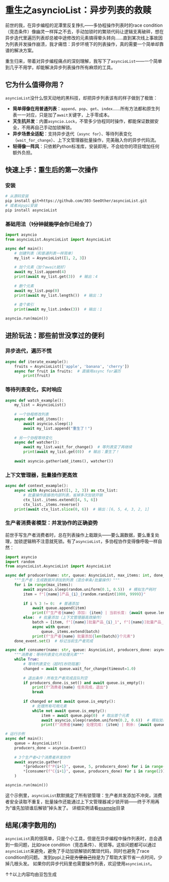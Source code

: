 # 重生之asyncioList：异步列表的救赎

前世的我，在异步编程的泥潭里反复挣扎——多协程操作列表时的race condition（竞态条件）像幽灵一样挥之不去，手动加锁时的繁琐代码让逻辑支离破碎，想在异步迭代里遍历列表却总被中途修改的元素搞得晕头转向……直到某次线上事故因为列表并发操作崩溃，我才痛悟：异步环境下的列表操作，真的需要一个简单却靠谱的解决方案。

重生归来，带着对异步编程痛点的深刻理解，我写下了`asyncioList`——一个简单到几乎不用学，却能解决异步列表操作所有麻烦的工具。


## 它为什么值得你用？

`asyncioList`没什么惊天动地的黑科技，却把异步列表该有的样子做到了极致：

- **简单得像在用普通列表**：`append`、`pop`、`get`、`index`……所有方法都和原生列表一一对应，只是加了`await`关键字，上手零成本。
- **天生抗并发**：内置`asyncio.Lock`，不管多少协程同时操作，都能保证数据安全，不用再自己手动加锁解锁。
- **异步场景全适配**：支持异步迭代（`async for`）、等待列表变化（`wait_for_change`）、上下文管理器批量操作，完美融入你的异步代码流。
- **轻得像一阵风**：只依赖Python标准库，安装即用，不会给你的项目增加任何额外负担。


## 快速上手：重生后的第一次操作

### 安装

```bash
# 从源码安装
pip install git+https://github.com/303-SeeOther/asyncioList.git
# 或者从pypi安装
pip install asyncioList
```

### 基础用法（~~1分钟就能学会~~你已经会了）

```python
import asyncio
from asyncioList.AsyncioList import AsyncioList

async def main():
    # 创建列表（和普通列表一样简单）
    my_list = AsyncioList([1, 2, 3])
    
    # 加个元素（加个await就好）
    await my_list.append(4)
    print(await my_list.get(3))  # 输出：4
    
    # 删个元素
    await my_list.pop(0)
    print(await my_list.length())  # 输出：3
    
    # 查个索引
    print(await my_list.index(3))  # 输出：1

asyncio.run(main())
```


## 进阶玩法：那些前世没享过的便利

### 异步迭代，遍历不慌

```python
async def iterate_example():
    fruits = AsyncioList(['apple', 'banana', 'cherry'])
    async for fruit in fruits:  # 直接用async for遍历
        print(fruit)
```

### 等待列表变化，实时响应

```python
async def watch_example():
    my_list = AsyncioList()
    
    # 一个协程修改列表
    async def add_items():
        await asyncio.sleep(1)
        await my_list.append("重生了！")
    
    # 另一个协程等待变化
    async def watcher():
        await my_list.wait_for_change()  # 等列表变了再继续
        print(await my_list.get(0))  # 输出：重生了！
    
    await asyncio.gather(add_items(), watcher())
```

### 上下文管理器，批量操作更高效

```python
async def context_example():
    async with AsyncioList([1, 2, 3]) as ctx_list:
        # 批量操作直接改内部列表，省掉多次加锁开销
        ctx_list._items.extend([4, 5, 6])
        ctx_list._items.reverse()
    print(await ctx_list.slice(0, 6))  # 输出：[6, 5, 4, 3, 2, 1]
```

### 生产者消费者模型：并发协作的正确姿势

前世手写生产者消费者时，总在列表操作上栽跟头——要么漏数据，要么重复处理，加锁逻辑稍不注意就死锁。有了`asyncioList`，多协程协作变得像呼吸一样自然：

```python
import asyncio
import random
from asyncioList.AsyncioList import AsyncioList

async def producer(name: str, queue: AsyncioList, max_items: int, done_event: asyncio.Event):
    """生产者：生成数据并添加到列表（混合单条/批量操作）"""
    for i in range(max_items):
        await asyncio.sleep(random.uniform(0.1, 0.5))  # 模拟生产耗时
        item = f"[{name}]产品_{i}_{random.randint(1000, 9999)}"
        
        if i % 3 != 0:  # 普通添加
            await queue.append(item)
            print(f"生产者{name} 添加: {item} | 当前长度: {await queue.length()}")
        else:  # 批量添加（上下文管理器高效操作）
            batch = [item, f"[{name}]批量产品_{i}_1", f"[{name}]批量产品_{i}_2"]
            async with queue:
                queue._items.extend(batch)
            print(f"生产者{name} 批量添加{len(batch)}个元素")
    done_event.set()  # 标记当前生产者完成

async def consumer(name: str, queue: AsyncioList, producers_done: asyncio.Event):
    """消费者：等待列表变化并处理元素"""
    while True:
        # 等待列表变化（超时1秒防阻塞）
        changed = await queue.wait_for_change(timeout=1.0)
        
        # 退出条件：所有生产者完成且队列空
        if producers_done.is_set() and await queue.is_empty():
            print(f"消费者{name} 任务完成，退出")
            break
            
        if changed or not await queue.is_empty():
            # 处理所有可用元素
            while not await queue.is_empty():
                item = await queue.pop(0)  # 取出首个元素
                await asyncio.sleep(random.uniform(0.2, 0.6))  # 模拟处理耗时
                print(f"消费者{name} 处理完成: {item} | 剩余: {await queue.length()}")

# 运行示例
async def main():
    queue = AsyncioList()
    producers_done = asyncio.Event()
    
    # 3个生产者+2个消费者并发协作
    await asyncio.gather(
        *[producer(f"P{i+1}", queue, 5, producers_done) for i in range(3)],
        *[consumer(f"C{i+1}", queue, producers_done) for i in range(2)]
    )

asyncio.run(main())
```

这个示例里，`asyncioList`默默搞定了所有锁管理：生产者并发添加不冲突，消费者安全读取不重复，批量操作还能通过上下文管理器减少锁开销——终于不用再为“谁先加锁谁后解锁”掉头发了。
详细实例请看[example](example)目录

## 结尾(凑字数用的)

`asyncioList`真的很简单，只是个小工具，但是在异步编程中操作列表时，总会遇到一些问题，比如race condition（竞态条件）、死锁等。这些问题都可以通过`asyncioList`来避免，避免了手动加锁解锁的繁琐代码，同时也避免了race condition的问题。
发到pypi上~~只是方便自己拉~~是为了帮助大家节省一点时间，少掉几根头发。
如果你的异步代码里也需要操作列表，欢迎使用`asyncioList`。

↑↑以上内容均由豆包生成